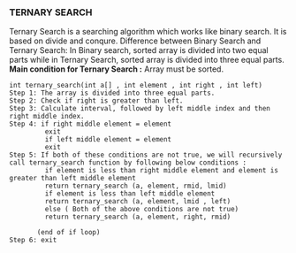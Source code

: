 ### TERNARY SEARCH
Ternary Search is a searching algorithm which works like binary search. It is based on divide and conqure. Difference between Binary Search and Ternary Search: In Binary search, sorted array is divided into two equal parts while in Ternary Search, sorted array is divided into three equal parts.  
**Main condition for Ternary Search :** Array must be sorted.
```
int ternary_search(int a[] , int element , int right , int left)
Step 1: The array is divided into three equal parts. 
Step 2: Check if right is greater than left.
Step 3: Calculate interval, followed by left middle index and then right middle index.
Step 4: if right middle element = element
         exit
         if left middle element = element
         exit
Step 5: If both of these conditions are not true, we will recursively call ternary_search function by following below conditions :
         if element is less than right middle element and element is greater than left middle element
         return ternary_search (a, element, rmid, lmid)
         if element is less than left middle element
         return ternary_search (a, element, lmid , left)
         else ( Both of the above conditions are not true)
         return ternary_search (a, element, right, rmid)
        
       (end of if loop)
Step 6: exit
         
```

